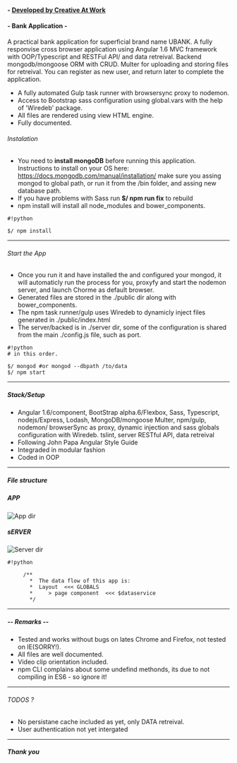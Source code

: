#### - [ Developed by Creative At Work ](http://creativeatwork.net)

#### - Bank Application -
A practical bank application for superficial brand name UBANK. A fully responvise cross browser 
application using Angular 1.6 MVC framework with OOP/Typescript and RESTFul API/ and data retreival. Backend mongodb/mongoose ORM with CRUD. Multer for uploading and storing files for retreival.
You can register as new user, and return later to complete the application.
- A fully automated Gulp task runner with browsersync proxy to nodemon.
- Access to Bootstrap sass configuration using global.vars with the help of 'Wiredeb' package.
- All files are rendered using view HTML engine.
- Fully documented.


###### Instalation
* You need to **install mongoDB** before running this application. Instructions to install on your OS here:
  https://docs.mongodb.com/manual/installation/
  make sure you assing mongod to global path, or run it from the /bin folder, and assing new database path.
* If you have problems with Sass run **$/ npm run fix** to rebuild
* npm install will install all node_modules and bower_components.

```
#!python

$/ npm install
```

***
###### Start the App
* Once you run it and have installed the and configured your mongod, it will automaticly run the process for you, 
  proxyfy and start the nodemon server, and launch Chorme as default browser.
* Generated files are stored in the ./public dir along with bower_components.
* The npm task runner/gulp uses Wiredeb to dynamicly inject files generated in ./public/index.html
* The server/backed is in ./server dir, some of the configuration is shared from the main 
  ./config.js file, such as port.

```
#!python
# in this order.

$/ mongod #or mongod --dbpath /to/data
$/ npm start
```

***
##### Stack/Setup
* Angular 1.6/component, BootStrap alpha.6/Flexbox, Sass, Typescript, nodejs/Express, Lodash, MongoDB/mongoose
  Multer, npm/gulp, nodemon/ browserSync as proxy, dynamic injection and sass globals configuration with Wiredeb.
  tslint, server RESTful API, data retreival
* Following John Papa Angular Style Guide
* Integraded in modular fashion
* Coded in OOP
***


##### File structure

##### **APP**

![App dir](http://creativeatwork.net/git_images/app.dir.screen.png)

##### **sERVER**
![Server dir](http://creativeatwork.net/git_images/app.server.dir.screen.png)


```
#!python

     /**
       *  The data flow of this app is:
       *  Layout  <<< GLOBALS
       *     > page component  <<< $dataservice
       */
```

***

##### -- Remarks --
* Tested and works without bugs on lates Chrome and Firefox, not tested on IE(SORRY!).
* All files are well documented.
* Video clip orientation included.
* npm CLI complains about some undefind methonds, its due to not compiling in ES6 - so ignore it! 
***

###### TODOS ?
* No persistane cache included as yet, only DATA retreival.
* User authentication not yet intergated 

***

##### Thank you